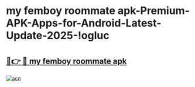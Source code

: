 # my femboy roommate apk-Premium-APK-Apps-for-Android-Latest-Update-2025-!ogluc

# <h2><a href="https://googleone.com">🔗👉 🔴 my femboy roommate apk</a></h2>

[![acn](https://github.com/user-attachments/assets/0f9c940e-d8b0-45ae-aac7-cd30a18b3e1c)](https://googleone.com)

